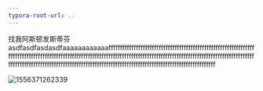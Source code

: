 ```yaml
---
typora-root-url: ..
---
```


找我阿斯顿发斯蒂芬asdfasdfasdasdfaaaaaaaaaaaafffffffffffffffffffffffffffffffffffffffffffffffffffffffffffffffffffffffffffffffffffffffffffffffffffffffffffffffffffffffffffffffffffffffffffffffffffffffffffffffffffffffffffffffffffffffffffffffffffffffffffffffffffffffffffffffffffffffffffffffffffffffffffffffffffffff

![1556371262339](/C:/Users/Axing/AppData/Roaming/Typora/typora-user-images/1556371262339.png)